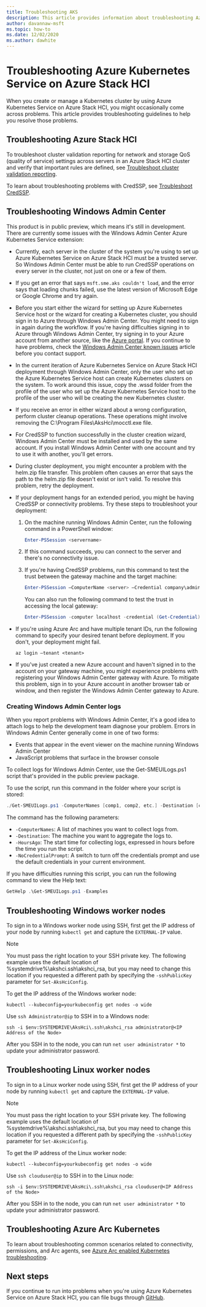 ```yaml
---
title: Troubleshooting AKS
description: This article provides information about troubleshooting Azure Kubernetes Service (AKS) on Azure Stack HCI.
author: davannaw-msft
ms.topic: how-to
ms.date: 12/02/2020
ms.author: dawhite
---
```


# Troubleshooting Azure Kubernetes Service on Azure Stack HCI

When you create or manage a Kubernetes cluster by using Azure Kubernetes Service on Azure Stack HCI, you might occasionally come across problems. This article provides troubleshooting guidelines to help you resolve those problems.

## Troubleshooting Azure Stack HCI
To troubleshoot cluster validation reporting for network and storage QoS (quality of service) settings across servers in an Azure Stack HCI cluster and verify that important rules are defined, see [Troubleshoot cluster validation reporting](../hci/manage/validate-qos.md).

To learn about troubleshooting problems with CredSSP, see [Troubleshoot CredSSP](../hci/manage/troubleshoot-credssp.md).

## Troubleshooting Windows Admin Center
This product is in public preview, which means it's still in development. There are currently some issues with the Windows Admin Center Azure Kubernetes Service extension: 
* Currently, each server in the cluster of the system you're using to set up Azure Kubernetes Service on Azure Stack HCI must be a trusted server. So Windows Admin Center must be able to run CredSSP operations on every server in the cluster, not just on one or a few of them. 
* If you get an error that says `msft.sme.aks couldn't load`, and the error says that loading chunks failed, use the latest version of Microsoft Edge or Google Chrome and try again.
* Before you start either the wizard for setting up Azure Kubernetes Service host or the wizard for creating a Kubernetes cluster, you should sign in to Azure through Windows Admin Center. You might need to sign in again during the workflow. If you're having difficulties signing in to Azure through Windows Admin Center, try signing in to your Azure account from another source, like the [Azure portal](https://portal.azure.com/). If you continue to have problems, check the [Windows Admin Center known issues](/windows-server/manage/windows-admin-center/support/known-issues) article before you contact support.
* In the current iteration of Azure Kubernetes Service on Azure Stack HCI deployment through Windows Admin Center, only the user who set up the Azure Kubernetes Service host can create Kubernetes clusters on the system. To work around this issue, copy the .wssd folder from the profile of the user who set up the Azure Kubernetes Service host to the profile of the user who will be creating the new Kubernetes cluster.
* If you receive an error in either wizard about a wrong configuration, perform cluster cleanup operations. These operations might involve removing the C:\Program Files\AksHci\mocctl.exe file.
* For CredSSP to function successfully in the cluster creation wizard, Windows Admin Center must be installed and used by the same account. If you install Windows Admin Center with one account and try to use it with another, you'll get errors.
* During cluster deployment, you might encounter a problem with the helm.zip file transfer. This problem often causes an error that says the path to the helm.zip file doesn't exist or isn't valid. To resolve this problem, retry the deployment.
* If your deployment hangs for an extended period, you might be having CredSSP or connectivity problems. Try these steps to troubleshoot your deployment: 
    1.	On the machine running Windows Admin Center, run the following command in a PowerShell window: 
          ```PowerShell
          Enter-PSSession <servername>
          ```
    2.	If this command succeeds, you can connect to the server and there's no connectivity issue.
    
    3.	If you're having CredSSP problems, run this command to test the trust between the gateway machine and the target machine: 
          ```PowerShell
          Enter-PSSession –ComputerName <server> –Credential company\administrator –Authentication CredSSP
          ``` 
        You can also run the following command to test the trust in accessing the local gateway: 
          ```PowerShell
          Enter-PSSession -computer localhost -credential (Get-Credential)
          ``` 
* If you're using Azure Arc and have multiple tenant IDs, run the following command to specify your desired tenant before deployment. If you don't, your deployment might fail.

   ```Azure CLI
   az login –tenant <tenant>
   ```
* If you've just created a new Azure account and haven't signed in to the account on your gateway machine, you might experience problems with registering your Windows Admin Center gateway with Azure. To mitigate this problem, sign in to your Azure account in another browser tab or window, and then register the Windows Admin Center gateway to Azure.

### Creating Windows Admin Center logs
When you report problems with Windows Admin Center, it's a good idea to attach logs to help the development team diagnose your problem. Errors in Windows Admin Center generally come in one of two forms: 
- Events that appear in the event viewer on the machine running Windows Admin Center 
- JavaScript problems that surface in the browser console 

To collect logs for Windows Admin Center, use the Get-SMEUILogs.ps1 script that's provided in the public preview package. 
 
To use the script, run this command in the folder where your script is stored: 
 
```PowerShell
./Get-SMEUILogs.ps1 -ComputerNames [comp1, comp2, etc.] -Destination [comp3] -HoursAgo [48] -NoCredentialPrompt
```
 
The command has the following parameters:
 
* `-ComputerNames`: A list of machines you want to collect logs from.
* `-Destination`: The machine you want to aggregate the logs to.
* `-HoursAgo`: The start time for collecting logs, expressed in hours before the time you run the script.
* `-NoCredentialPrompt`: A switch to turn off the credentials prompt and use the default credentials in your current environment.
 
If you have difficulties running this script, you can run the following command to view the Help text: 
 
```PowerShell
GetHelp .\Get-SMEUILogs.ps1 -Examples
```

## Troubleshooting Windows worker nodes 
To sign in to a Windows worker node using SSH, first get the IP address of your node by running `kubectl get` and capture the `EXTERNAL-IP` value.

   > [!NOTE]
   > You must pass the right location to your SSH private key. The following example uses the default location of %systemdrive%\akshci\.ssh\akshci_rsa, but you may need to change this location if you requested a different path by specifying the `-sshPublicKey` parameter for `Set-AksHciConfig`.

To get the IP address of the Windows worker node:  

```
kubectl --kubeconfig=yourkubeconfig get nodes -o wide
```  

Use `ssh Administrator@ip` to SSH in to a Windows node:  

```
ssh -i $env:SYSTEMDRIVE\AksHci\.ssh\akshci_rsa administrator@<IP Address of the Node>
```
  
After you SSH in to the node, you can run `net user administrator *` to update your administrator password. 


## Troubleshooting Linux worker nodes 
To sign in to a Linux worker node using SSH, first get the IP address of your node by running `kubectl get` and capture the `EXTERNAL-IP` value.


   > [!NOTE]
   > You must pass the right location to your SSH private key. The following example uses the default location of %systemdrive%\akshci\.ssh\akshci_rsa, but you may need to change this location if you requested a different path by specifying the `-sshPublicKey` parameter for `Set-AksHciConfig`.

To get the IP address of the Linux worker node:  

```
kubectl --kubeconfig=yourkubeconfig get nodes -o wide
```  

Use `ssh clouduser@ip` to SSH in to the Linux node: 

```
ssh -i $env:SYSTEMDRIVE\AksHci\.ssh\akshci_rsa clouduser@<IP Address of the Node>
```  

After you SSH in to the node, you can run `net user administrator *` to update your administrator password. 

## Troubleshooting Azure Arc Kubernetes
To learn about troubleshooting common scenarios related to connectivity, permissions, and Arc agents, see [Azure Arc enabled Kubernetes troubleshooting](/azure/azure-arc/kubernetes/troubleshooting).

## Next steps
If you continue to run into problems when you're using Azure Kubernetes Service on Azure Stack HCI, you can file bugs through [GitHub](https://aka.ms/aks-hci-issues).
